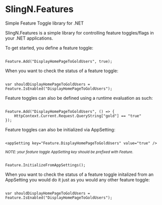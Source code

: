 SlingN.Features
=====================

Simple Feature Toggle library for .NET

SlingN.Features is a simple library for controlling feature toggles/flags in your .NET applications.

To get started, you define a feature toggle:

<code>
Feature.Add("DisplayHomePageToGoldUsers", true);
</code>

When you want to check the status of a feature toggle:

<code>
var shouldDisplayHomePageToGoldUsers = Feature.IsEnabled("DisplayHomePageToGoldUsers");
</code>

Feature toggles can also be defined using a runtime evaluation as such:

<code>
Feature.Add("DisplayHomePageToGoldUsers", () => { 
	HttpContext.Current.Request.QueryString["gold"] == "true" 
});
</code>

Feature toggles can also be initialized via AppSetting:

<code>
&lt;appSetting key="Feature.DisplayHomePageToGoldUsers" value="true" /&gt;
</code>

<small><i>NOTE: your feature toggle AppSetting key should be prefixed with Feature.</i></small>

<code>
Feature.InitializeFromAppSettings();
</code>

When you want to check the status of a feature toggle initalized from an AppSetting 
you would do it just as you would any other feature toggle:

<code>
var shouldDisplayHomePageToGoldUsers = Feature.IsEnabled("DisplayHomePageToGoldUsers");
</code>
